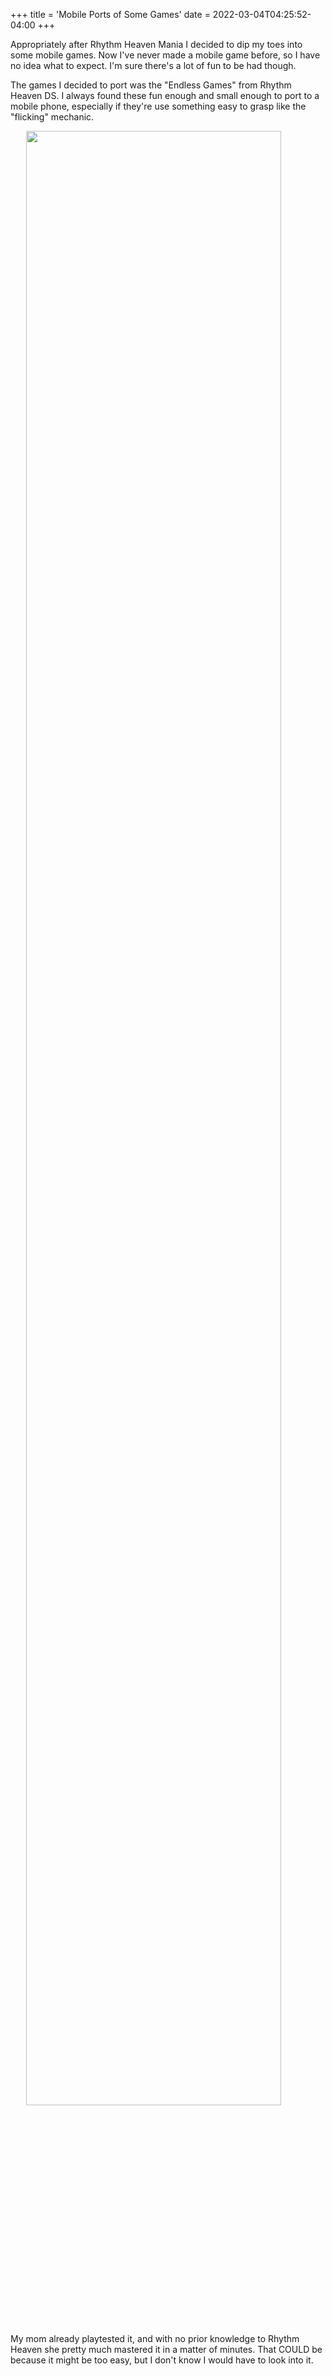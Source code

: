 +++
title = 'Mobile Ports of Some Games'
date = 2022-03-04T04:25:52-04:00
+++

Appropriately after Rhythm Heaven Mania I decided to dip my toes into some mobile games.
Now I've never made a mobile game before, so I have no idea what to expect. I'm sure there's a lot of fun to be had though.

The games I decided to port was the "Endless Games" from Rhythm Heaven DS. I always found these fun enough and small enough to port to a mobile phone, especially if they're use something easy to grasp like the "flicking" mechanic.

<img src="https://i.imgur.com/XI971vQ.png" style="width: 90%; display: block; margin-left: auto; margin-right: auto;" alt="">

My mom already playtested it, and with no prior knowledge to Rhythm Heaven she pretty much mastered it in a matter of minutes.
That COULD be because it might be too easy, but I don't know I would have to look into it.